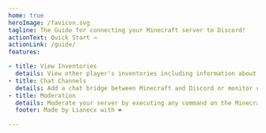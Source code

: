 ```yaml
---
home: true
heroImage: /favicon.svg
tagline: The Guide for connecting your Minecraft server to Discord!
actionText: Quick Start →
actionLink: /guide/
features:

- title: View Inventories
  details: View other player's inventories including information about every item.
- title: Chat Channels
  details: Add a chat bridge between Minecraft and Discord or monitor commands being sent by users.
- title: Moderation
  details: Moderate your server by executing any command on the Minecraft server.
  footer: Made by Lianecx with ❤️

---
```

